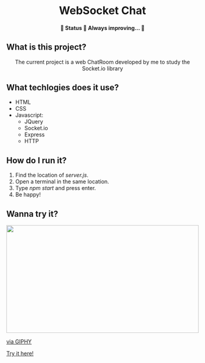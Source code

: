 <h1 align="center">WebSocket Chat</h1>

<h4 align="center"> 
	🚧  Status 🚀 Always improving...  🚧
</h4>

## What is this project?

<p align="center">
The current project is a web ChatRoom developed by me to study the Socket.io library
<p>

## What techlogies does it use?

<ul>
  <li>HTML</li>
  <li>CSS</li>
  <li>
    Javascript:
    <ul>
       <li>JQuery</li>
       <li>Socket.io</li>
       <li>Express</li>
       <li>HTTP</li>
    </ul>
  </li>
</ul>

## How do I run it?
<ol>
  <li>Find the location of <i>server.js</i>.</li>
  <li>Open a terminal in the same location.</li>
  <li>Type <i>npm start</i> and press enter.</li>
  <li>Be happy!</i></li>
</ol>

## Wanna try it?

<div style="width:100%;height:0;padding-bottom:56%;position:relative;">
  <img src="https://giphy.com/embed/lVm8TUlU6pk13oOJei" width="100%" height="100%" style="position:absolute" frameBorder="0" class="giphy-embed" allowFullScreen></img>
</div>
<p>
  <a href="https://giphy.com/gifs/lVm8TUlU6pk13oOJei">via GIPHY</a>
</p>

<a href="https://tundra-hazel-venom.glitch.me/">Try it here!</a>